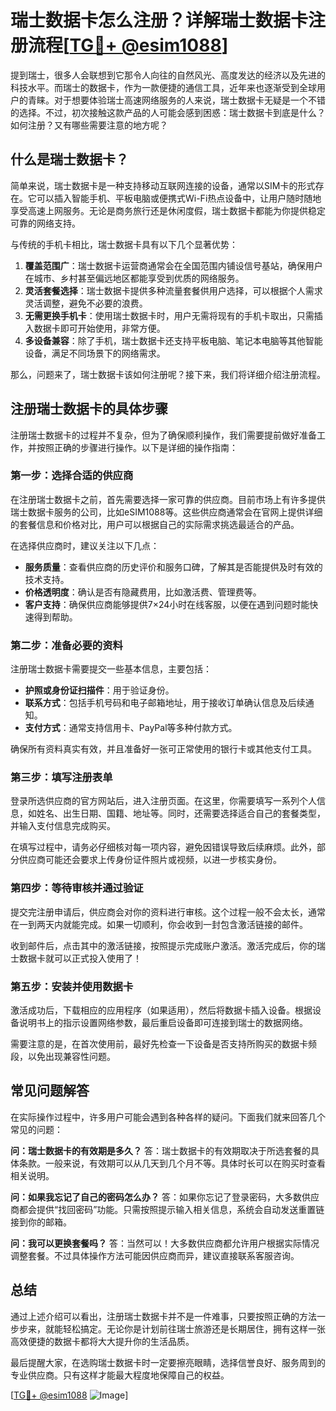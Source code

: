# 瑞士数据卡怎么注册？详解瑞士数据卡注册流程[[TG💪+ @esim1088](https://t.me/s/esim1088)]

提到瑞士，很多人会联想到它那令人向往的自然风光、高度发达的经济以及先进的科技水平。而瑞士的数据卡，作为一款便捷的通信工具，近年来也逐渐受到全球用户的青睐。对于想要体验瑞士高速网络服务的人来说，瑞士数据卡无疑是一个不错的选择。不过，初次接触这款产品的人可能会感到困惑：瑞士数据卡到底是什么？如何注册？又有哪些需要注意的地方呢？

## 什么是瑞士数据卡？

简单来说，瑞士数据卡是一种支持移动互联网连接的设备，通常以SIM卡的形式存在。它可以插入智能手机、平板电脑或便携式Wi-Fi热点设备中，让用户随时随地享受高速上网服务。无论是商务旅行还是休闲度假，瑞士数据卡都能为你提供稳定可靠的网络支持。

与传统的手机卡相比，瑞士数据卡具有以下几个显著优势：

1. **覆盖范围广**：瑞士数据卡运营商通常会在全国范围内铺设信号基站，确保用户在城市、乡村甚至偏远地区都能享受到优质的网络服务。
2. **灵活套餐选择**：瑞士数据卡提供多种流量套餐供用户选择，可以根据个人需求灵活调整，避免不必要的浪费。
3. **无需更换手机卡**：使用瑞士数据卡时，用户无需将现有的手机卡取出，只需插入数据卡即可开始使用，非常方便。
4. **多设备兼容**：除了手机，瑞士数据卡还支持平板电脑、笔记本电脑等其他智能设备，满足不同场景下的网络需求。

那么，问题来了，瑞士数据卡该如何注册呢？接下来，我们将详细介绍注册流程。

## 注册瑞士数据卡的具体步骤

注册瑞士数据卡的过程并不复杂，但为了确保顺利操作，我们需要提前做好准备工作，并按照正确的步骤进行操作。以下是详细的操作指南：

### 第一步：选择合适的供应商

在注册瑞士数据卡之前，首先需要选择一家可靠的供应商。目前市场上有许多提供瑞士数据卡服务的公司，比如eSIM1088等。这些供应商通常会在官网上提供详细的套餐信息和价格对比，用户可以根据自己的实际需求挑选最适合的产品。

在选择供应商时，建议关注以下几点：
- **服务质量**：查看供应商的历史评价和服务口碑，了解其是否能提供及时有效的技术支持。
- **价格透明度**：确认是否有隐藏费用，比如激活费、管理费等。
- **客户支持**：确保供应商能够提供7×24小时在线客服，以便在遇到问题时能快速得到帮助。

### 第二步：准备必要的资料

注册瑞士数据卡需要提交一些基本信息，主要包括：
- **护照或身份证扫描件**：用于验证身份。
- **联系方式**：包括手机号码和电子邮箱地址，用于接收订单确认信息及后续通知。
- **支付方式**：通常支持信用卡、PayPal等多种付款方式。

确保所有资料真实有效，并且准备好一张可正常使用的银行卡或其他支付工具。

### 第三步：填写注册表单

登录所选供应商的官方网站后，进入注册页面。在这里，你需要填写一系列个人信息，如姓名、出生日期、国籍、地址等。同时，还需要选择适合自己的套餐类型，并输入支付信息完成购买。

在填写过程中，请务必仔细核对每一项内容，避免因错误导致后续麻烦。此外，部分供应商可能还会要求上传身份证件照片或视频，以进一步核实身份。

### 第四步：等待审核并通过验证

提交完注册申请后，供应商会对你的资料进行审核。这个过程一般不会太长，通常在一到两天内就能完成。如果一切顺利，你会收到一封包含激活链接的邮件。

收到邮件后，点击其中的激活链接，按照提示完成账户激活。激活完成后，你的瑞士数据卡就可以正式投入使用了！

### 第五步：安装并使用数据卡

激活成功后，下载相应的应用程序（如果适用），然后将数据卡插入设备。根据设备说明书上的指示设置网络参数，最后重启设备即可连接到瑞士的数据网络。

需要注意的是，在首次使用前，最好先检查一下设备是否支持所购买的数据卡频段，以免出现兼容性问题。

## 常见问题解答

在实际操作过程中，许多用户可能会遇到各种各样的疑问。下面我们就来回答几个常见的问题：

**问：瑞士数据卡的有效期是多久？**
答：瑞士数据卡的有效期取决于所选套餐的具体条款。一般来说，有效期可以从几天到几个月不等。具体时长可以在购买时查看相关说明。

**问：如果我忘记了自己的密码怎么办？**
答：如果你忘记了登录密码，大多数供应商都会提供“找回密码”功能。只需按照提示输入相关信息，系统会自动发送重置链接到你的邮箱。

**问：我可以更换套餐吗？**
答：当然可以！大多数供应商都允许用户根据实际情况调整套餐。不过具体操作方法可能因供应商而异，建议直接联系客服咨询。

## 总结

通过上述介绍可以看出，注册瑞士数据卡并不是一件难事，只要按照正确的方法一步步来，就能轻松搞定。无论你是计划前往瑞士旅游还是长期居住，拥有这样一张高效便捷的数据卡都将大大提升你的生活品质。

最后提醒大家，在选购瑞士数据卡时一定要擦亮眼睛，选择信誉良好、服务周到的专业供应商。只有这样才能最大程度地保障自己的权益。

[[TG💪+ @esim1088](https://t.me/s/esim1088) ![Image](https://i.postimg.cc/4NQfJmqS/Snipaste-2025-05-13-00-14-12.png)]